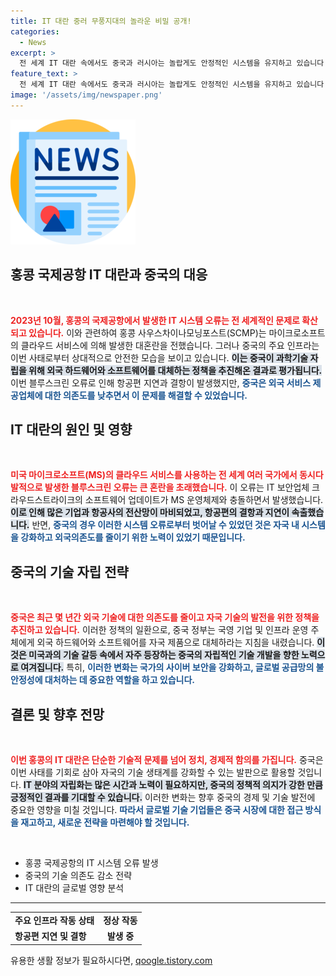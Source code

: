 ```yaml
---
title: IT 대란 중러 무풍지대의 놀라운 비밀 공개!
categories:
  - News
excerpt: >
  전 세계 IT 대란 속에서도 중국과 러시아는 놀랍게도 안정적인 시스템을 유지하고 있습니다. 미-중 디커플링의 아이러니, 그리고 이들이 자립을 향한 결과는 무엇일까요? 클릭해 더 알아보세요!
feature_text: >
  전 세계 IT 대란 속에서도 중국과 러시아는 놀랍게도 안정적인 시스템을 유지하고 있습니다. 미-중 디커플링의 아이러니, 그리고 이들이 자립을 향한 결과는 무엇일까요? 클릭해 더 알아보세요!
image: '/assets/img/newspaper.png'
---
```


<p><img src="/assets/img/newspaper.png" alt="kimp 속보" /></p>

<h2 data-ke-size="size26">홍콩 국제공항 IT 대란과 중국의 대응</h2>

<p data-ke-size="size16">&nbsp;</p>

<p><b><span style="color: #ee2323;">2023년 10월, 홍콩의 국제공항에서 발생한 IT 시스템 오류는 전 세계적인 문제로 확산되고 있습니다.</span></b> 이와 관련하여 홍콩 사우스차이나모닝포스트(SCMP)는 마이크로소프트의 클라우드 서비스에 의해 발생한 대혼란을 전했습니다. 그러나 중국의 주요 인프라는 이번 사태로부터 상대적으로 안전한 모습을 보이고 있습니다. <b><span style="background-color: #21538527;">이는 중국이 과학기술 자립을 위해 외국 하드웨어와 소프트웨어를 대체하는 정책을 추진해온 결과로 평가됩니다.</span></b> 이번 블루스크린 오류로 인해 항공편 지연과 결항이 발생했지만, <b><span style="color: #1a5490;">중국은 외국 서비스 제공업체에 대한 의존도를 낮추면서 이 문제를 해결할 수 있었습니다.</span></b></p>

<h2 data-ke-size="size26">IT 대란의 원인 및 영향</h2>

<p data-ke-size="size16">&nbsp;</p>

<p><b><span style="color: #ee2323;">미국 마이크로소프트(MS)의 클라우드 서비스를 사용하는 전 세계 여러 국가에서 동시다발적으로 발생한 블루스크린 오류는 큰 혼란을 초래했습니다.</span></b> 이 오류는 IT 보안업체 크라우드스트라이크의 소프트웨어 업데이트가 MS 운영체제와 충돌하면서 발생했습니다. <b><span style="background-color: #21538527;">이로 인해 많은 기업과 항공사의 전산망이 마비되었고, 항공편의 결항과 지연이 속출했습니다.</span></b> 반면, <b><span style="color: #1a5490;">중국의 경우 이러한 시스템 오류로부터 벗어날 수 있었던 것은 자국 내 시스템을 강화하고 외국의존도를 줄이기 위한 노력이 있었기 때문입니다.</span></b></p>

<h2 data-ke-size="size26">중국의 기술 자립 전략</h2>

<p data-ke-size="size16">&nbsp;</p>

<p><b><span style="color: #ee2323;">중국은 최근 몇 년간 외국 기술에 대한 의존도를 줄이고 자국 기술의 발전을 위한 정책을 추진하고 있습니다.</span></b> 이러한 정책의 일환으로, 중국 정부는 국영 기업 및 인프라 운영 주체에게 외국 하드웨어와 소프트웨어를 자국 제품으로 대체하라는 지침을 내렸습니다. <b><span style="background-color: #21538527;">이것은 미국과의 기술 갈등 속에서 자주 등장하는 중국의 자립적인 기술 개발을 향한 노력으로 여겨집니다.</span></b> 특히, <b><span style="color: #1a5490;">이러한 변화는 국가의 사이버 보안을 강화하고, 글로벌 공급망의 불안정성에 대처하는 데 중요한 역할을 하고 있습니다.</span></b></p>

<h2 data-ke-size="size26">결론 및 향후 전망</h2>

<p data-ke-size="size16">&nbsp;</p>

<p><b><span style="color: #ee2323;">이번 홍콩의 IT 대란은 단순한 기술적 문제를 넘어 정치, 경제적 함의를 가집니다.</span></b> 중국은 이번 사태를 기회로 삼아 자국의 기술 생태계를 강화할 수 있는 발판으로 활용할 것입니다. <b><span style="background-color: #21538527;">IT 분야의 자립화는 많은 시간과 노력이 필요하지만, 중국의 정책적 의지가 강한 만큼 긍정적인 결과를 기대할 수 있습니다.</span></b> 이러한 변화는 향후 중국의 경제 및 기술 발전에 중요한 영향을 미칠 것입니다. <b><span style="color: #1a5490;">따라서 글로벌 기술 기업들은 중국 시장에 대한 접근 방식을 재고하고, 새로운 전략을 마련해야 할 것입니다.</span></b></p>

<p data-ke-size="size16">&nbsp;</p>

<ul>
    <li>홍콩 국제공항의 IT 시스템 오류 발생</li>
    <li>중국의 기술 의존도 감소 전략</li>
    <li>IT 대란의 글로벌 영향 분석</li>
</ul>

<hr>

<table style="width: 100%;">
    <tr>
        <td><b>주요 인프라 작동 상태</b></td>
        <td style="text-align: center; height: 17px;"><b>정상 작동</b></td>
    </tr>
    <tr>
        <td><b>항공편 지연 및 결항</b></td>
        <td style="text-align: center; height: 17px;"><b>발생 중</b></td>
    </tr>
</table>
유용한 생활 정보가 필요하시다면, <a href="https://qoogle.tistory.com" rel="dofollow">qoogle.tistory.com</a>



